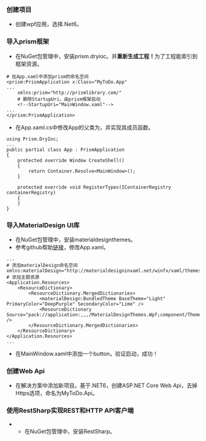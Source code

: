 ﻿### 创建项目
- 创建wpf应用，选择.Net6。
### 导入prism框架
- 在NuGet包管理中，安装prism.dryioc。并<b>重新生成工程！</b>为了工程能索引到框架资源。
```
# 在App.xaml中添加prism的命名空间
<prism:PrismApplication x:Class="MyToDo.App"
...
    xmlns:prism="http://prismlibrary.com/"
    # 删除StartupUri，由prism框架启动
    <!--StartupUri="MainWindow.xaml"-->
...
</prism:PrismApplication>
```
- 在App.xaml.cs中修改App的父类为，并实现其成员函数。
```
using Prism.DryIoc;
...
public partial class App : PrismApplication
{
    protected override Window CreateShell()
    {
        return Container.Resolve<MainWindow>();
    }

    protected override void RegisterTypes(IContainerRegistry containerRegistry)
    {
    }
}
```
### 导入MaterialDesign UI库
- 在NuGet包管理中，安装materialdesignthemes。
- 参考github帮助[链接](https://github.com/MaterialDesignInXAML/MaterialDesignInXamlToolkit/wiki/Super-Quick-Start)，修改App.xaml。
```
...
# 添加materialDesign命名空间
xmlns:materialDesign="http://materialdesigninxaml.net/winfx/xaml/themes">
# 添加主题资源
<Application.Resources>
    <ResourceDictionary>
        <ResourceDictionary.MergedDictionaries>
            <materialDesign:BundledTheme BaseTheme="Light" PrimaryColor="DeepPurple" SecondaryColor="Lime" />
            <ResourceDictionary Source="pack://application:,,,/MaterialDesignThemes.Wpf;component/Themes/MaterialDesignTheme.Defaults.xaml" />
        </ResourceDictionary.MergedDictionaries>
    </ResourceDictionary>
</Application.Resources>
...
```
- 在MainWindow.xaml中添加一个button，验证启动，成功！
### 创建Web Api
- 在解决方案中添加新项目。基于.NET6，创建ASP.NET Core Web Api，去掉Https选项，命名为MyToDo.Api。
### 使用RestSharp实现REST和HTTP API客户端
- - 在NuGet包管理中，安装RestSharp。
